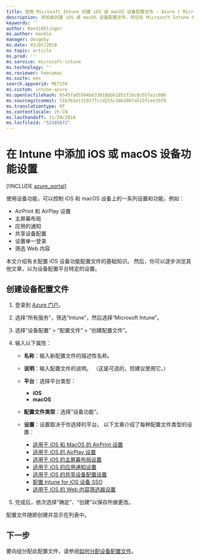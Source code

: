 ```yaml
---
title: 使用 Microsoft Intune 创建 iOS 或 macOS 设备配置文件 - Azure | Microsoft Docs
description: 添加或创建 iOS 或 macOS 设备配置文件，然后在 Microsoft Intune 中配置 AirPrint、AirPlay、主屏幕布局、应用通知、共享设备、单一登录的设置以及 Web 内容筛选器设置。
keywords: ''
author: MandiOhlinger
ms.author: mandia
manager: dougeby
ms.date: 03/07/2018
ms.topic: article
ms.prod: ''
ms.service: microsoft-intune
ms.technology: ''
ms.reviewer: heenamac
ms.suite: ems
search.appverid: MET150
ms.custom: intune-azure
ms.openlocfilehash: 65457a65504b633018bb61851f16c8c65fa1c806
ms.sourcegitcommit: 51b763e131917fccd255c346286fa515fcee33f0
ms.translationtype: HT
ms.contentlocale: zh-CN
ms.lasthandoff: 11/20/2018
ms.locfileid: "52185672"
---
```

# <a name="add-ios-or-macos-device-feature-settings-in-intune"></a>在 Intune 中添加 iOS 或 macOS 设备功能设置

[!INCLUDE [azure_portal](./includes/azure_portal.md)]

使用设备功能，可以控制 iOS 和 macOS 设备上的一系列设置和功能，例如：

- AirPrint 和 AirPlay 设置
- 主屏幕布局
- 应用的通知
- 共享设备配置
- 设置单一登录
- 筛选 Web 内容

本文介绍有关配置 iOS 设备功能配置文件的基础知识。 然后，你可以逐步浏览其他文章，以为设备配置平台特定的设置。

## <a name="create-a-device-profile"></a>创建设备配置文件

1. 登录到 [Azure 门户](https://portal.azure.com)。
2. 选择“所有服务”，筛选“Intune”，然后选择“Microsoft Intune”。
3. 选择“设备配置” > “配置文件” > “创建配置文件”。
4. 输入以下属性：

   - **名称**：输入新配置文件的描述性名称。
   - **说明**：输入配置文件的说明。 （这是可选的，但建议使用它。）
   - **平台**：选择平台类型：
     - **iOS**
     - **macOS**
   - **配置文件类型**：选择“设备功能”。
   - **设置**：设置取决于你选择的平台。 以下文章介绍了每种配置文件类型的设置：

     - [适用于 iOS 和 MacOS 的 AirPrint 设置](air-print-settings-ios-macos.md)
     - [适用于 iOS 的 AirPlay 设置](airplay-settings-ios.md)
     - [适用于 iOS 的主屏幕布局设置](home-screen-settings-ios.md)
     - [适用于 iOS 的应用通知设置](app-notification-settings-ios.md)
     - [适用于 iOS 的共享设备配置设置](shared-device-settings-ios.md)
     - [配置 Intune for iOS 设备 SSO](sso-ios.md)
     - [适用于 iOS 的 Web 内容筛选器设置](web-content-filter-settings-ios.md)

5. 完成后，依次选择“确定”、“创建”以保存所做更改。

配置文件随即创建并显示在列表中。

## <a name="next-step"></a>下一步

要向组分配此配置文件，请参阅[如何分配设备配置文件](device-profile-assign.md)。